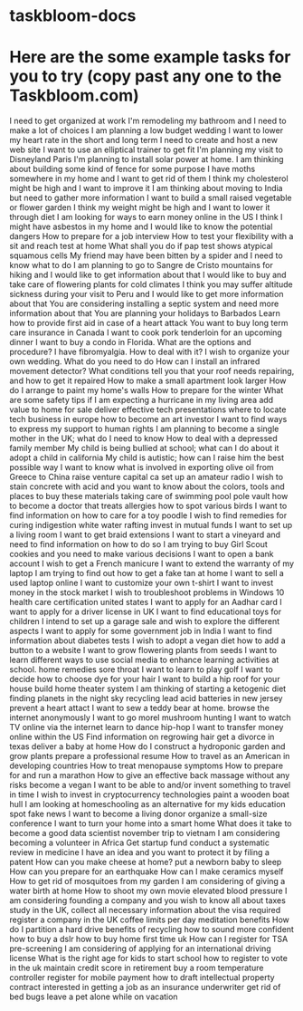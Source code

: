 # taskbloom-docs

# Here are the some example tasks for you to try (copy past any one to the Taskbloom.com)

I need to get organized at work
I'm remodeling my bathroom and I need to make a lot of choices
I am planning a low budget wedding
I want to lower my heart rate in the short and long term
I need to create and host a new web site
I want to use an elliptical trainer to get fit
I'm planning my visit to Disneyland Paris
I'm planning to install solar power at home.
I am thinking about building some kind of fence for some purpose
I have moths somewhere in my home and I want to get rid of them
I think my cholesterol might be high and I want to improve it
I am thinking about moving to India but need to gather more information
I want to build a small raised vegetable or flower garden
I think my weight might be high and I want to lower it through diet
I am looking for ways to earn money online in the US
I think I might have asbestos in my home and I would like to know the potential dangers
How to prepare for a job interview
How to test your flexibility with a sit and reach test at home
What shall you do if pap test shows atypical squamous cells
My friend may have been bitten by a spider and I need to know what to do
I am planning to go to Sangre de Cristo mountains for hiking and I would like to get information about that
I would like to buy and take care of flowering plants for cold climates
I think you may suffer altitude sickness during your visit to Peru and I would like to get more information about that
You are considering installing a septic system and need more information about that
You are planning your holidays to Barbados
Learn how to provide first aid in case of a heart attack
You want to buy long term care insurance in Canada
I want to cook pork tenderloin for an upcoming dinner
I want to buy a condo in Florida. What are the options and procedure?
I have fibromyalgia. How to deal with it?
I wish to organize your own wedding. What do you need to do
How can I install an infrared movement detector?
What conditions tell you that your roof needs repairing, and how to get it repaired
How to make a small apartment look larger
How do I arrange to paint my home's walls
How to prepare for the winter
What are some safety tips if I am expecting a hurricane in my living area
add value to home for sale 
deliver effective tech presentations
where to locate tech business in europe
how to become an art investor
I want to find ways to express my support to human rights
I am planning to become a single mother in the UK; what do I need to know
How to deal with a depressed family member
My child is being bullied at school; what can I do about it
adopt a child in california
My child is autistic; how can I raise him the best possible way
I want to know what is involved in exporting olive oil from Greece to China
raise venture capital ca
set up an amateur radio
I wish to stain concrete with acid and you want to know about the colors, tools and places to buy these materials
taking care of swimming pool
pole vault
how to become a doctor that treats allergies
how to spot various birds
I want to find information on how to care for a toy poodle
I wish to find remedies for curing indigestion
white water rafting
invest in mutual funds
I want to set up a living room
I want to get braid extensions
I want to start a vineyard and need to find information on how to do so
I am trying to buy Girl Scout cookies and you need to make various decisions
I want to open a bank account
I wish to get a French manicure
I want to extend the warranty of my laptop
I am trying to find out how to get a fake tan at home
I want to sell a used laptop online
I want to customize your own t-shirt
I want to invest money in the stock market
I wish to troubleshoot problems in Windows 10
health care certification united states
I want to apply for an Aadhar card
I want to apply for a driver license in UK
I want to find educational toys for children
I intend to set up a garage sale and wish to explore the different aspects
I want to apply for some government job in India
I want to find information about diabetes tests
I wish to adopt a vegan diet
how to add a button to a website 
I want to grow flowering plants from seeds
I want to learn different ways to use social media to enhance learning activities at school.
home remedies sore throat
I want to learn to play golf
I want to decide how to choose dye for your hair
I want to build a hip roof for your house
build home theater system
I am thinking of starting a ketogenic diet 
finding planets in the night sky
recycling lead acid batteries in new jersey
prevent a heart attact
I want to sew a teddy bear at home.
browse the internet anonymously	
I want to go morel mushroom hunting
I want to watch TV online via the internet
learn to dance hip-hop
I want to transfer money online within the US
Find information on regrowing hair
get a divorce in texas
deliver a baby at home
How do I construct a hydroponic garden and grow plants
prepare a professional resume
How to travel as an American in developing countries
How to treat menopause symptoms
How to prepare for and run a marathon
How to give an effective back massage without any risks
become a vegan
I want to be able to and/or invent something to travel in time
I wish to invest in cryptocurrency technologies
paint a wooden boat hull
I am looking at homeschooling as an alternative for my kids education
spot fake news
I  want to become a living donor
organize a small-size conference
I want to turn your home into a smart home
What does it take to become a good data scientist
november trip to vietnam
I am considering becoming a volunteer in Africa
Get startup fund 
conduct a systematic review in medicine
I have an idea and you want to protect it by filing a patent
How can you make cheese at home?
put a newborn baby to sleep
How can you prepare for an earthquake
How can I make ceramics myself
How to get rid of mosquitoes from my garden
I am considering of giving a water birth at home
How to shoot my own movie
elevated blood pressure
I am considering founding a company and you wish to know all about taxes
study in the UK, collect all necessary information about the visa required 
register a company in the UK
coffee limits per day
meditation benefits
How do I partition a hard drive
benefits of recycling
how to sound more confident
how to buy a dslr 
how to buy home first time uk 
How can I register for TSA pre-screening
I am considering of applying for an international driving license
What is the right age for kids to start school
how to register to vote in the uk 
maintain credit score in retirement
buy a room temperature controller
register for mobile payment
how to draft intellectual property contract
interested in getting a job as an insurance underwriter
get rid of bed bugs
leave a pet alone while on vacation
